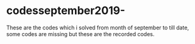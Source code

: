 # codesseptember2019-
These are the codes which i solved from month of september to till date, some codes are missing but these are the recorded codes.

